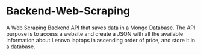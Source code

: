 # Backend-Web-Scraping
A Web Scraping Backend API that saves data in a Mongo Database. The API purpose is to access a website and create a JSON with all the available information about Lenovo laptops in ascending order of price, and store it in a database.
